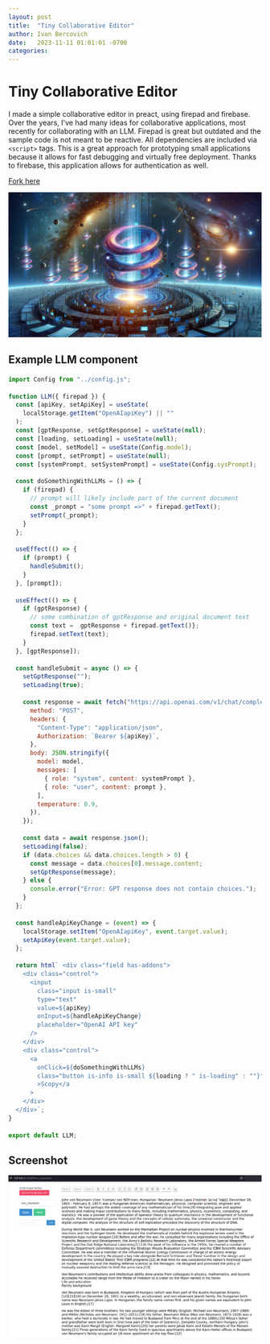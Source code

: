 ```yaml
---
layout: post
title:  "Tiny Collaborative Editor"
author: Ivan Bercovich
date:   2023-11-11 01:01:01 -0700
categories:
---
```


# Tiny Collaborative Editor #

I made a simple collaborative editor in preact, using firepad and firebase. Over the years, I've had many ideas for collaborative applications, most recently for collaborating with an LLM. Firepad is great but outdated and the sample code is not meant to be reactive. All dependencies are included via `<script>` tags. This is a great approach for prototyping small applications because it allows for fast debugging and virtually free deployment. Thanks to firebase, this application allows for authentication as well. 

[Fork here](https://github.com/ibercovich/firepad-preact) 

![](/assets/tiny-collaborative-editor.webp)

## Example LLM component

```javascript
import Config from "../config.js";

function LLM({ firepad }) {
  const [apiKey, setApiKey] = useState(
    localStorage.getItem("OpenAIapiKey") || ""
  );
  const [gptResponse, setGptResponse] = useState(null);
  const [loading, setLoading] = useState(null);
  const [model, setModel] = useState(Config.model);
  const [prompt, setPrompt] = useState(null);
  const [systemPrompt, setSystemPrompt] = useState(Config.sysPrompt);

  const doSomethingWithLLMs = () => {
    if (firepad) {
      // prompt will likely include part of the current document
      const _prompt = "some prompt =>" + firepad.getText();
      setPrompt(_prompt);
    }
  };

  useEffect(() => {
    if (prompt) {
      handleSubmit();
    }
  }, [prompt]);

  useEffect(() => {
    if (gptResponse) {
      // some combination of gptResponse and original document text
      const text =  gptResponse + firepad.getText()};
      firepad.setText(text);
    }
  }, [gptResponse]);

  const handleSubmit = async () => {
    setGptResponse("");
    setLoading(true);

    const response = await fetch("https://api.openai.com/v1/chat/completions", {
      method: "POST",
      headers: {
        "Content-Type": "application/json",
        Authorization: `Bearer ${apiKey}`,
      },
      body: JSON.stringify({
        model: model,
        messages: [
          { role: "system", content: systemPrompt },
          { role: "user", content: prompt },
        ],
        temperature: 0.9,
      }),
    });

    const data = await response.json();
    setLoading(false);
    if (data.choices && data.choices.length > 0) {
      const message = data.choices[0].message.content;
      setGptResponse(message);
    } else {
      console.error("Error: GPT response does not contain choices.");
    }
  };

  const handleApiKeyChange = (event) => {
    localStorage.setItem("OpenAIapiKey", event.target.value);
    setApiKey(event.target.value);
  };

  return html` <div class="field has-addons">
    <div class="control">
      <input
        class="input is-small"
        type="text"
        value=${apiKey}
        onInput=${handleApiKeyChange}
        placeholder="OpenAI API key"
      />
    </div>
    <div class="control">
      <a
        onClick=${doSomethingWithLLMs}
        class="button is-info is-small ${loading ? " is-loading" : ""}"
        >Scopy</a
      >
    </div>
  </div>`;
}

export default LLM;
```

## Screenshot

![](/assets/tiny-collaborative-editor-screenshot.png)